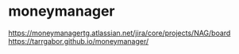 # moneymanager
https://moneymanagertg.atlassian.net/jira/core/projects/NAG/board
https://tarrgabor.github.io/moneymanager/
